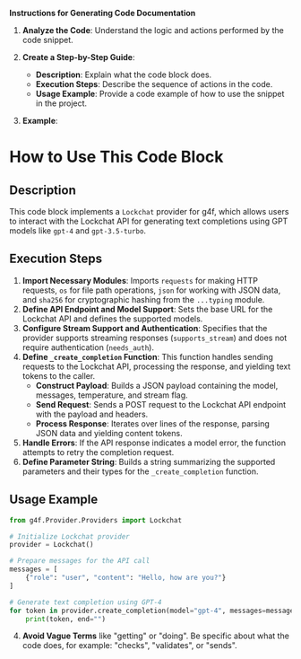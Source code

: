 **Instructions for Generating Code Documentation**

1. **Analyze the Code**: Understand the logic and actions performed by the code snippet.

2. **Create a Step-by-Step Guide**:
    - **Description**: Explain what the code block does.
    - **Execution Steps**: Describe the sequence of actions in the code.
    - **Usage Example**: Provide a code example of how to use the snippet in the project.

3. **Example**:

How to Use This Code Block
=========================================================================================

Description
-------------------------
This code block implements a `Lockchat` provider for g4f, which allows users to interact with the Lockchat API for generating text completions using GPT models like `gpt-4` and `gpt-3.5-turbo`. 

Execution Steps
-------------------------
1. **Import Necessary Modules**: Imports `requests` for making HTTP requests, `os` for file path operations, `json` for working with JSON data, and `sha256` for cryptographic hashing from the `...typing` module.
2. **Define API Endpoint and Model Support**: Sets the base URL for the Lockchat API and defines the supported models.
3. **Configure Stream Support and Authentication**: Specifies that the provider supports streaming responses (`supports_stream`) and does not require authentication (`needs_auth`).
4. **Define `_create_completion` Function**: This function handles sending requests to the Lockchat API, processing the response, and yielding text tokens to the caller.
    - **Construct Payload**: Builds a JSON payload containing the model, messages, temperature, and stream flag.
    - **Send Request**: Sends a POST request to the Lockchat API endpoint with the payload and headers.
    - **Process Response**: Iterates over lines of the response, parsing JSON data and yielding content tokens.
5. **Handle Errors**: If the API response indicates a model error, the function attempts to retry the completion request.
6. **Define Parameter String**: Builds a string summarizing the supported parameters and their types for the `_create_completion` function.

Usage Example
-------------------------

```python
from g4f.Provider.Providers import Lockchat

# Initialize Lockchat provider
provider = Lockchat()

# Prepare messages for the API call
messages = [
    {"role": "user", "content": "Hello, how are you?"}
]

# Generate text completion using GPT-4
for token in provider.create_completion(model="gpt-4", messages=messages, stream=True):
    print(token, end="")
```

4. **Avoid Vague Terms** like "getting" or "doing". Be specific about what the code does, for example: "checks", "validates", or "sends".